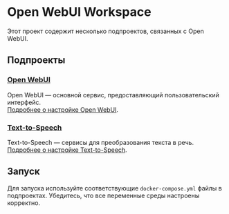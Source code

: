 # Open WebUI Workspace

Этот проект содержит несколько подпроектов, связанных с Open WebUI.

## Подпроекты

### [Open WebUI](src/open-webui)

Open WebUI — основной сервис, предоставляющий пользовательский интерфейс.  
[Подробнее о настройке Open WebUI](src/open-webui/README.md).

### [Text-to-Speech](src/text-to-speech)

Text-to-Speech — сервисы для преобразования текста в речь.  
[Подробнее о настройке Text-to-Speech](src/text-to-speech/README.md).

## Запуск

Для запуска используйте соответствующие `docker-compose.yml` файлы в подпроектах. Убедитесь, что все переменные среды настроены корректно.

